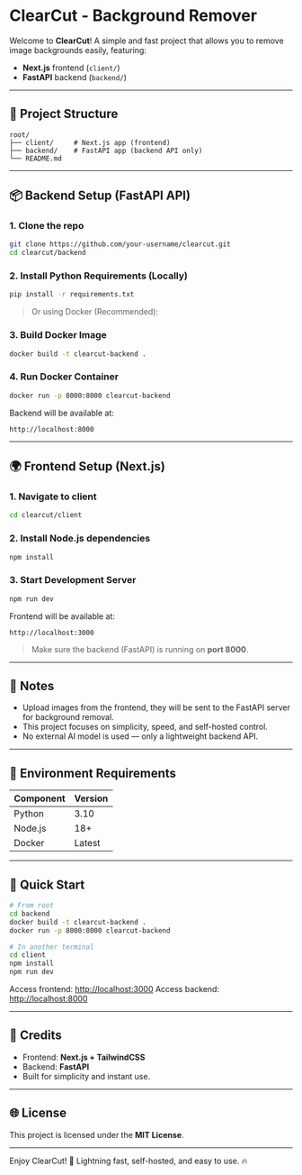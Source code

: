 # ClearCut - Background Remover

Welcome to **ClearCut**!
A simple and fast project that allows you to remove image backgrounds easily, featuring:

- **Next.js** frontend (`client/`)
- **FastAPI** backend (`backend/`)

---

## 📂 Project Structure

```
root/
├── client/     # Next.js app (frontend)
├── backend/    # FastAPI app (backend API only)
└── README.md
```

---

## 📦 Backend Setup (FastAPI API)

### 1. Clone the repo

```bash
git clone https://github.com/your-username/clearcut.git
cd clearcut/backend
```

### 2. Install Python Requirements (Locally)

```bash
pip install -r requirements.txt
```

> Or using Docker (Recommended):

### 3. Build Docker Image

```bash
docker build -t clearcut-backend .
```

### 4. Run Docker Container

```bash
docker run -p 8000:8000 clearcut-backend
```

Backend will be available at:

```
http://localhost:8000
```

---

## 🌍 Frontend Setup (Next.js)

### 1. Navigate to client

```bash
cd clearcut/client
```

### 2. Install Node.js dependencies

```bash
npm install
```

### 3. Start Development Server

```bash
npm run dev
```

Frontend will be available at:

```
http://localhost:3000
```

> Make sure the backend (FastAPI) is running on **port 8000**.

---

## 🔋 Notes

- Upload images from the frontend, they will be sent to the FastAPI server for background removal.
- This project focuses on simplicity, speed, and self-hosted control.
- No external AI model is used — only a lightweight backend API.

---

## 📁 Environment Requirements

| Component | Version |
| :-------- | :------ |
| Python    | 3.10    |
| Node.js   | 18+     |
| Docker    | Latest  |

---

## 🚀 Quick Start

```bash
# From root
cd backend
docker build -t clearcut-backend .
docker run -p 8000:8000 clearcut-backend

# In another terminal
cd client
npm install
npm run dev
```

Access frontend: [http://localhost:3000](http://localhost:3000)
Access backend: [http://localhost:8000](http://localhost:8000)

---

## 🌟 Credits

- Frontend: **Next.js + TailwindCSS**
- Backend: **FastAPI**
- Built for simplicity and instant use.

---

## 🌐 License

This project is licensed under the **MIT License**.

---

Enjoy ClearCut! 🚀
Lightning fast, self-hosted, and easy to use. 🔥
